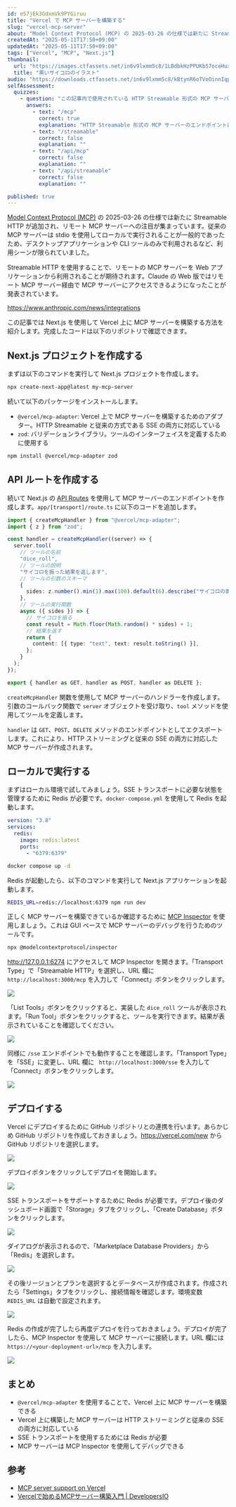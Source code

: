 ```yaml
---
id: eS7jEk3GdxmVk9PYGiruu
title: "Vercel で MCP サーバーを構築する"
slug: "vercel-mcp-server"
about: "Model Context Protocol (MCP) の 2025-03-26 の仕様では新たに Streamable HTTP が追加され、リモート MCP サーバーへの注目が集まっています。この記事では Next.js を使用して Vercel 上に MCP サーバーを構築する方法を紹介します。"
createdAt: "2025-05-11T17:50+09:00"
updatedAt: "2025-05-11T17:50+09:00"
tags: ["Vercel", "MCP", "Next.js"]
thumbnail:
  url: "https://images.ctfassets.net/in6v9lxmm5c8/1LBdbkHzPPUKbS7oceHuxZ/6eb391e6aa08ce8e1ff7fd40b2630b7b/game_dice_illust_2692-768x550.png"
  title: "黒いサイコロのイラスト"
audio: "https://downloads.ctfassets.net/in6v9lxmm5c8/kBtynR6oTVoOinnIqpNzo/345a629058e022f154151105e0c83ccc/Vercel%E4%B8%8A%E3%81%AEMCP%E3%82%B5%E3%83%BC%E3%83%90%E3%83%BC%E6%A7%8B%E7%AF%89.wav"
selfAssessment:
  quizzes:
    - question: "この記事内で使用されている HTTP Streamable 形式の MCP サーバーのエンドポイントはどれですか？"
      answers:
        - text: "/mcp"
          correct: true
          explanation: "HTTP Streamable 形式の MCP サーバーのエンドポイントはデフォルトで /mcp です。これは createMcpHandler() のオプションで変更することもできます。"
        - text: "/streamable"
          correct: false
          explanation: ""
        - text: "/api/mcp"
          correct: false
          explanation: ""
        - text: "/api/streamable"
          correct: false
          explanation: ""

published: true
---
```



[Model Context Protocol (MCP)](https://modelcontextprotocol.io/introduction) の 2025-03-26 の仕様では新たに Streamable HTTP が追加され、リモート MCP サーバーへの注目が集まっています。従来の MCP サーバーは stdio を使用してローカルで実行されることが一般的であったため、デスクトップアプリケーションや CLI ツールのみで利用されるなど、利用シーンが限られていました。

Streamable HTTP を使用することで、リモートの MCP サーバーを Web アプリケーションから利用されることが期待されます。Claude の Web 版ではリモート MCP サーバー経由で MCP サーバーにアクセスできるようになったことが発表されています。

https://www.anthropic.com/news/integrations

この記事では Next.js を使用して Vercel 上に MCP サーバーを構築する方法を紹介します。完成したコードは以下のリポジトリで確認できます。

## Next.js プロジェクトを作成する

まずは以下のコマンドを実行して Next.js プロジェクトを作成します。

```bash
npx create-next-app@latest my-mcp-server
```

続いて以下のパッケージをインストールします。

- `@vercel/mcp-adapter`: Vercel 上で MCP サーバーを構築するためのアダプター。HTTP Streamable と従来の方式である SSE の両方に対応している
- `zod`: バリデーションライブラリ。ツールのインターフェイスを定義するために使用する

```bash
npm install @vercel/mcp-adapter zod
```

## API ルートを作成する

続いて Next.js の [API Routes](https://nextjs.org/docs/pages/building-your-application/routing/api-routes) を使用して MCP サーバーのエンドポイントを作成します。`app/[transport]/route.ts` に以下のコードを追加します。

```ts:app/[transport]/route.ts
import { createMcpHandler } from "@vercel/mcp-adapter";
import { z } from "zod";

const handler = createMcpHandler((server) => {
  server.tool(
    // ツールの名前
    "dice_roll",
    // ツールの説明
    "サイコロを振った結果を返します",
    // ツールの引数のスキーマ
    {
      sides: z.number().min(1).max(100).default(6).describe("サイコロの面の数"),
    },
    // ツールの実行関数
    async ({ sides }) => {
      // サイコロを振る
      const result = Math.floor(Math.random() * sides) + 1;
      // 結果を返す
      return {
        content: [{ type: "text", text: result.toString() }],
      };
    }
  );
});

export { handler as GET, handler as POST, handler as DELETE };
```

`createMcpHandler` 関数を使用して MCP サーバーのハンドラーを作成します。引数のコールバック関数で `server` オブジェクトを受け取り、`tool` メソッドを使用してツールを定義します。

`handler` は `GET`、`POST`、`DELETE` メソッドのエンドポイントとしてエクスポートします。これにより、HTTP ストリーミングと従来の SSE の両方に対応した MCP サーバーが作成されます。



## ローカルで実行する

まずはローカル環境で試してみましょう。SSE トランスポートに必要な状態を管理するために Redis が必要です。`docker-compose.yml` を使用して Redis を起動します。

```yaml:docker-compose.yml
version: "3.8"
services:
  redis:
    image: redis:latest
    ports:
      - "6379:6379"
```

```bash
docker compose up -d
```

Redis が起動したら、以下のコマンドを実行して Next.js アプリケーションを起動します。

```bash
REDIS_URL=redis://localhost:6379 npm run dev
```

正しく MCP サーバーを構築できているか確認するために [MCP Inspector](https://github.com/modelcontextprotocol/inspector) を使用しましょう。これは GUI ベースで MCP サーバーのデバッグを行うためのツールです。

```bash
npx @modelcontextprotocol/inspector
```

http://127.0.0.1:6274 にアクセスして MCP Inspector を開きます。「Transport Type」で「Streamable HTTP」を選択し、URL 欄に `http://localhost:3000/mcp` を入力して「Connect」ボタンをクリックします。

![](https://images.ctfassets.net/in6v9lxmm5c8/5tzUWfUpaViC37h4i3RPua/af93fdda3340aaf35987e08321e0c97b/%E3%82%B9%E3%82%AF%E3%83%AA%E3%83%BC%E3%83%B3%E3%82%B7%E3%83%A7%E3%83%83%E3%83%88_2025-05-11_18.34.21.png)

「List Tools」ボタンをクリックすると、実装した `dice_roll` ツールが表示されます。「Run Tool」ボタンをクリックすると、ツールを実行できます。結果が表示されていることを確認してください。

![](https://images.ctfassets.net/in6v9lxmm5c8/6Qlm9gedAp9SgOk21PCmWj/713412846b3763ffc4248db06d9af726/%E3%82%B9%E3%82%AF%E3%83%AA%E3%83%BC%E3%83%B3%E3%82%B7%E3%83%A7%E3%83%83%E3%83%88_2025-05-11_18.36.03.png)

同様に `/sse` エンドポイントでも動作することを確認します。「Transport Type」を「SSE」に変更し、URL 欄に ` http://localhost:3000/sse` を入力して「Connect」ボタンをクリックします。

![](https://images.ctfassets.net/in6v9lxmm5c8/2jrGBxCMCaoWzUdiByke60/000e4c56c7159b1908162869be778346/%E3%82%B9%E3%82%AF%E3%83%AA%E3%83%BC%E3%83%B3%E3%82%B7%E3%83%A7%E3%83%83%E3%83%88_2025-05-11_18.37.38.png)

## デプロイする

Vercel にデプロイするために GitHub リポジトリとの連携を行います。あらかじめ GitHub リポジトリを作成しておきましょう。https://vercel.com/new から GitHub リポジトリを選択します。

![](https://images.ctfassets.net/in6v9lxmm5c8/3HhSrfOqNccfAzbxJblS06/f10e72437b803bc59e5bb4fde6e8d285/%E3%82%B9%E3%82%AF%E3%83%AA%E3%83%BC%E3%83%B3%E3%82%B7%E3%83%A7%E3%83%83%E3%83%88_2025-05-11_18.44.59.png)

デプロイボタンをクリックしてデプロイを開始します。

![](https://images.ctfassets.net/in6v9lxmm5c8/6Vr1OmcukZt5tk0N63qQKm/c36fec55c273dd5649c5a20381521c8e/%E3%82%B9%E3%82%AF%E3%83%AA%E3%83%BC%E3%83%B3%E3%82%B7%E3%83%A7%E3%83%83%E3%83%88_2025-05-11_18.47.04.png)

SSE トランスポートをサポートするために Redis が必要です。デプロイ後のダッシュボード画面で「Storage」タブをクリックし、「Create Database」ボタンをクリックします。

![](https://images.ctfassets.net/in6v9lxmm5c8/3Dy7mHA07KTvxo2GX0XHDs/bc704b690a622f86bc45bf0c91f14613/%E3%82%B9%E3%82%AF%E3%83%AA%E3%83%BC%E3%83%B3%E3%82%B7%E3%83%A7%E3%83%83%E3%83%88_2025-05-11_18.51.18.png)

ダイアログが表示されるので、「Marketplace Database Providers」から「Redis」を選択します。

![](https://images.ctfassets.net/in6v9lxmm5c8/6EKwtomVXtfkdXYI6tgTOZ/0fe800340eff6bbf124f13f60dedcfb0/%E3%82%B9%E3%82%AF%E3%83%AA%E3%83%BC%E3%83%B3%E3%82%B7%E3%83%A7%E3%83%83%E3%83%88_2025-05-11_18.52.39.png)

その後リージョンとプランを選択するとデータベースが作成されます。作成されたら「Settings」タブをクリックし、接続情報を確認します。環境変数 `REDIS_URL` は自動で設定されます。

![](https://images.ctfassets.net/in6v9lxmm5c8/5DNo3f8ii7G2NP7cHGnmPW/1007310fb120dac56ce381eba7334ad9/%E3%82%B9%E3%82%AF%E3%83%AA%E3%83%BC%E3%83%B3%E3%82%B7%E3%83%A7%E3%83%83%E3%83%88_2025-05-11_18.54.52.png)

Redis の作成が完了したら再度デプロイを行っておきましょう。デプロイが完了したら、MCP Inspector を使用して MCP サーバーに接続します。URL 欄には `https://<your-deployment-url>/mcp` を入力します。

![](https://images.ctfassets.net/in6v9lxmm5c8/7pw81Nz1ZsPVBh59u2Th8G/e970a48d7989383ea117de04b5790711/%E3%82%B9%E3%82%AF%E3%83%AA%E3%83%BC%E3%83%B3%E3%82%B7%E3%83%A7%E3%83%83%E3%83%88_2025-05-11_19.06.45.png)

## まとめ

- `@vercel/mcp-adapter` を使用することで、Vercel 上に MCP サーバーを構築できる
- Vercel 上に構築した MCP サーバーは HTTP ストリーミングと従来の SSE の両方に対応している
- SSE トランスポートを使用するためには Redis が必要
- MCP サーバーは MCP Inspector を使用してデバッグできる

## 参考

- [MCP server support on Vercel](https://vercel.com/changelog/mcp-server-support-on-vercel)
- [Vercelで始めるMCPサーバー構築入門 | DevelopersIO](https://dev.classmethod.jp/articles/mcp-server-on-vercel/)
